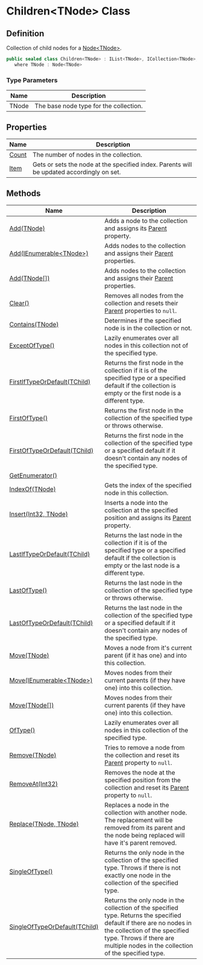 # Children&lt;TNode&gt; Class
## Definition

Collection of child nodes for a [Node&lt;TNode&gt;](MrKWatkins.Ast.Node-1.md).

```c#
public sealed class Children<TNode> : IList<TNode>, ICollection<TNode>, IEnumerable<TNode>, IEnumerable
   where TNode : Node<TNode>
```

### Type Parameters

| Name | Description |
| ---- | ----------- |
| TNode | The base node type for the collection. |

## Properties

| Name | Description |
| ---- | ----------- |
| [Count](MrKWatkins.Ast.Children-1.Count.md) | The number of nodes in the collection. |
| [Item](MrKWatkins.Ast.Children-1.Item.md) | Gets or sets the node at the specified index. Parents will be updated accordingly on set. |

## Methods

| Name | Description |
| ---- | ----------- |
| [Add(TNode)](MrKWatkins.Ast.Children-1.Add.md#mrkwatkins-ast-children-1-add(-0)) | Adds a node to the collection and assigns its [Parent](MrKWatkins.Ast.Node-1.Parent.md) property. |
| [Add(IEnumerable&lt;TNode&gt;)](MrKWatkins.Ast.Children-1.Add.md#mrkwatkins-ast-children-1-add(system-collections-generic-ienumerable((-0)))) | Adds nodes to the collection and assigns their [Parent](MrKWatkins.Ast.Node-1.Parent.md) properties. |
| [Add(TNode\[\])](MrKWatkins.Ast.Children-1.Add.md#mrkwatkins-ast-children-1-add(-0())) | Adds nodes to the collection and assigns their [Parent](MrKWatkins.Ast.Node-1.Parent.md) properties. |
| [Clear()](MrKWatkins.Ast.Children-1.Clear.md) | Removes all nodes from the collection and resets their [Parent](MrKWatkins.Ast.Node-1.Parent.md) properties to `null`. |
| [Contains(TNode)](MrKWatkins.Ast.Children-1.Contains.md) | Determines if the specified node is in the collection or not. |
| [ExceptOfType()](MrKWatkins.Ast.Children-1.ExceptOfType.md) | Lazily enumerates over all nodes in this collection not of the specified type. |
| [FirstIfTypeOrDefault(TChild)](MrKWatkins.Ast.Children-1.FirstIfTypeOrDefault.md) | Returns the first node in the collection if it is of the specified type or a specified default if the collection is empty or the first node is a different type. |
| [FirstOfType()](MrKWatkins.Ast.Children-1.FirstOfType.md) | Returns the first node in the collection of the specified type or throws otherwise. |
| [FirstOfTypeOrDefault(TChild)](MrKWatkins.Ast.Children-1.FirstOfTypeOrDefault.md) | Returns the first node in the collection of the specified type or a specified default if it doesn&#39;t contain any nodes of the specified type. |
| [GetEnumerator()](MrKWatkins.Ast.Children-1.GetEnumerator.md) |  |
| [IndexOf(TNode)](MrKWatkins.Ast.Children-1.IndexOf.md) | Gets the index of the specified node in this collection. |
| [Insert(Int32, TNode)](MrKWatkins.Ast.Children-1.Insert.md) | Inserts a node into the collection at the specified position and assigns its [Parent](MrKWatkins.Ast.Node-1.Parent.md) property. |
| [LastIfTypeOrDefault(TChild)](MrKWatkins.Ast.Children-1.LastIfTypeOrDefault.md) | Returns the last node in the collection if it is of the specified type or a specified default if the collection is empty or the last node is a different type. |
| [LastOfType()](MrKWatkins.Ast.Children-1.LastOfType.md) | Returns the last node in the collection of the specified type or throws otherwise. |
| [LastOfTypeOrDefault(TChild)](MrKWatkins.Ast.Children-1.LastOfTypeOrDefault.md) | Returns the last node in the collection of the specified type or a specified default if it doesn&#39;t contain any nodes of the specified type. |
| [Move(TNode)](MrKWatkins.Ast.Children-1.Move.md#mrkwatkins-ast-children-1-move(-0)) | Moves a node from it&#39;s current parent (if it has one) and into this collection. |
| [Move(IEnumerable&lt;TNode&gt;)](MrKWatkins.Ast.Children-1.Move.md#mrkwatkins-ast-children-1-move(system-collections-generic-ienumerable((-0)))) | Moves nodes from their current parents (if they have one) into this collection. |
| [Move(TNode\[\])](MrKWatkins.Ast.Children-1.Move.md#mrkwatkins-ast-children-1-move(-0())) | Moves nodes from their current parents (if they have one) into this collection. |
| [OfType()](MrKWatkins.Ast.Children-1.OfType.md) | Lazily enumerates over all nodes in this collection of the specified type. |
| [Remove(TNode)](MrKWatkins.Ast.Children-1.Remove.md) | Tries to remove a node from the collection and reset its [Parent](MrKWatkins.Ast.Node-1.Parent.md) property to `null`. |
| [RemoveAt(Int32)](MrKWatkins.Ast.Children-1.RemoveAt.md) | Removes the node at the specified position from the collection and reset its [Parent](MrKWatkins.Ast.Node-1.Parent.md) property to `null`. |
| [Replace(TNode, TNode)](MrKWatkins.Ast.Children-1.Replace.md) | Replaces a node in the collection with another node. The replacement will be removed from its parent and the node being replaced will have it&#39;s parent removed. |
| [SingleOfType()](MrKWatkins.Ast.Children-1.SingleOfType.md) | Returns the only node in the collection of the specified type. Throws if there is not exactly one node in the collection of the specified type. |
| [SingleOfTypeOrDefault(TChild)](MrKWatkins.Ast.Children-1.SingleOfTypeOrDefault.md) | Returns the only node in the collection of the specified type. Returns the specified default if there are no nodes in the collection of the specified type. Throws if there are multiple nodes in the collection of the specified type. |

